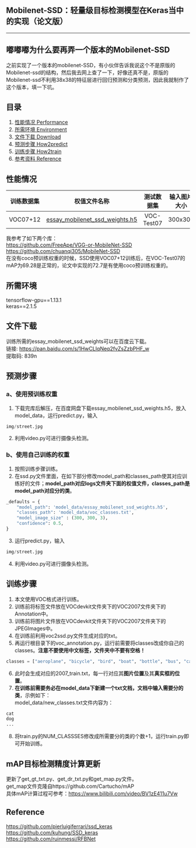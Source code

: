 ## Mobilenet-SSD：轻量级目标检测模型在Keras当中的实现（论文版）
---

## 嘟嘟嘟为什么要再弄一个版本的Mobilenet-SSD
之前实现了一个版本的mobilenet-SSD，有小伙伴告诉我说这个不是原版的Mobilenet-ssd的结构，然后我去网上查了一下，好像还真不是，原版的Mobilenet-ssd不利用38x38的特征层进行回归预测和分类预测，因此我就制作了这个版本，填一下坑。

## 目录
1. [性能情况 Performance](#性能情况)
2. [所需环境 Environment](#所需环境)
3. [文件下载 Download](#文件下载)
4. [预测步骤 How2predict](#预测步骤)
5. [训练步骤 How2train](#训练步骤)
6. [参考资料 Reference](#Reference)

## 性能情况
| 训练数据集 | 权值文件名称 | 测试数据集 | 输入图片大小 | mAP 0.5:0.95 | mAP 0.5 |
| :-----: | :-----: | :------: | :------: | :------: | :-----: |
| VOC07+12 | [essay_mobilenet_ssd_weights.h5](https://github.com/bubbliiiing/Mobilenet-SSD-Essay/releases/download/v1.0/essay_mobilenet_ssd_weights.h5) | VOC-Test07 | 300x300| - | 69.28 |

我参考了如下两个库：  
https://github.com/FreeApe/VGG-or-MobileNet-SSD  
https://github.com/chuanqi305/MobileNet-SSD  
在没有coco预训练权重的时候，SSD使用VOC07+12训练后，在VOC-Test07的mAP为69.28是正常的，论文中实现的72.7是有使用coco预训练权重的。

## 所需环境
tensorflow-gpu==1.13.1  
keras==2.1.5  

## 文件下载
训练所需的essay_mobilenet_ssd_weights可以在百度云下载。  
链接: https://pan.baidu.com/s/1HwCLIqNeq2fvZsZzbPHF_w   
提取码: 839n  

## 预测步骤
### a、使用预训练权重
1. 下载完库后解压，在百度网盘下载essay_mobilenet_ssd_weights.h5，放入model_data，运行predict.py，输入  
```python
img/street.jpg
``` 
2. 利用video.py可进行摄像头检测。  
### b、使用自己训练的权重
1. 按照训练步骤训练。  
2. 在ssd.py文件里面，在如下部分修改model_path和classes_path使其对应训练好的文件；**model_path对应logs文件夹下面的权值文件，classes_path是model_path对应分的类**。  
```python
_defaults = {
    "model_path": 'model_data/essay_mobilenet_ssd_weights.h5',
    "classes_path": 'model_data/voc_classes.txt',
    "model_image_size" : (300, 300, 3),
    "confidence": 0.5,
}
```
3. 运行predict.py，输入  
```python
img/street.jpg
```
4. 利用video.py可进行摄像头检测。  

## 训练步骤
1. 本文使用VOC格式进行训练。  
2. 训练前将标签文件放在VOCdevkit文件夹下的VOC2007文件夹下的Annotation中。  
3. 训练前将图片文件放在VOCdevkit文件夹下的VOC2007文件夹下的JPEGImages中。  
4. 在训练前利用voc2ssd.py文件生成对应的txt。  
5. 再运行根目录下的voc_annotation.py，运行前需要将classes改成你自己的classes。**注意不要使用中文标签，文件夹中不要有空格！**   
```python
classes = ["aeroplane", "bicycle", "bird", "boat", "bottle", "bus", "car", "cat", "chair", "cow", "diningtable", "dog", "horse", "motorbike", "person", "pottedplant", "sheep", "sofa", "train", "tvmonitor"]
```
6. 此时会生成对应的2007_train.txt，每一行对应其**图片位置**及其**真实框的位置**。  
7. **在训练前需要务必在model_data下新建一个txt文档，文档中输入需要分的类**，示例如下：   
model_data/new_classes.txt文件内容为：   
```python
cat
dog
...
```
8. 将train.py的NUM_CLASSSES修改成所需要分的类的个数+1，运行train.py即可开始训练。

## mAP目标检测精度计算更新
更新了get_gt_txt.py、get_dr_txt.py和get_map.py文件。  
get_map文件克隆自https://github.com/Cartucho/mAP  
具体mAP计算过程可参考：https://www.bilibili.com/video/BV1zE411u7Vw

## Reference
https://github.com/pierluigiferrari/ssd_keras  
https://github.com/kuhung/SSD_keras  
https://github.com/ruinmessi/RFBNet

